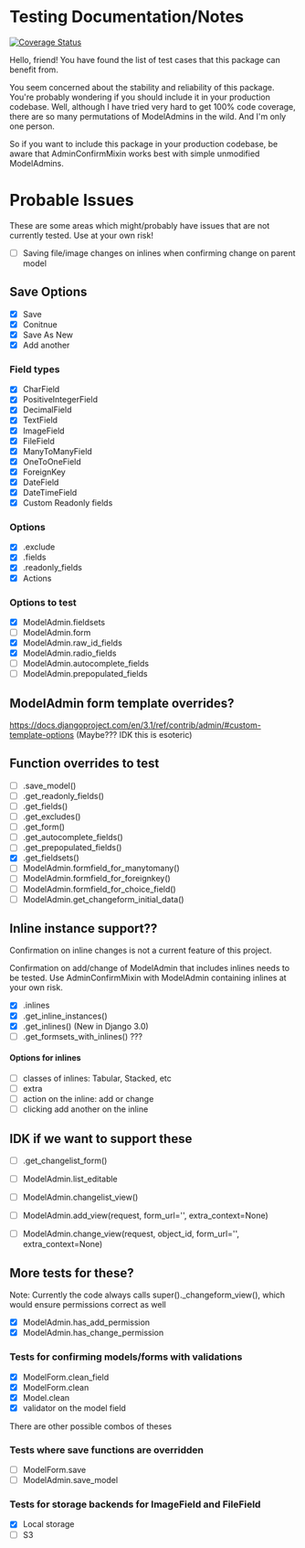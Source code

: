 # Testing Documentation/Notes

[![Coverage Status](https://coveralls.io/repos/github/TrangPham/django-admin-confirm/badge.svg)](https://coveralls.io/github/TrangPham/django-admin-confirm)

Hello, friend! You have found the list of test cases that this package can benefit from.

You seem concerned about the stability and reliability of this package. You're probably wondering if you should include it in your production codebase. Well, although I have tried very hard to get 100% code coverage, there are so many permutations of ModelAdmins in the wild. And I'm only one person.

So if you want to include this package in your production codebase, be aware that AdminConfirmMixin works best with simple unmodified ModelAdmins.

# Probable Issues

These are some areas which might/probably have issues that are not currently tested. Use at your own risk!

- [ ] Saving file/image changes on inlines when confirming change on parent model

## Save Options

- [x] Save
- [x] Conitnue
- [x] Save As New
- [x] Add another

### Field types

- [x] CharField
- [x] PositiveIntegerField
- [x] DecimalField
- [x] TextField
- [x] ImageField
- [x] FileField
- [x] ManyToManyField
- [x] OneToOneField
- [x] ForeignKey
- [x] DateField
- [x] DateTimeField
- [x] Custom Readonly fields

### Options

- [x] .exclude
- [x] .fields
- [x] .readonly_fields
- [x] Actions

### Options to test

- [x] ModelAdmin.fieldsets
- [ ] ModelAdmin.form
- [x] ModelAdmin.raw_id_fields
- [x] ModelAdmin.radio_fields
- [ ] ModelAdmin.autocomplete_fields
- [ ] ModelAdmin.prepopulated_fields

## ModelAdmin form template overrides?

https://docs.djangoproject.com/en/3.1/ref/contrib/admin/#custom-template-options
(Maybe??? IDK this is esoteric)

## Function overrides to test

- [ ] .save_model()
- [ ] .get_readonly_fields()
- [ ] .get_fields()
- [ ] .get_excludes()
- [ ] .get_form()
- [ ] .get_autocomplete_fields()
- [ ] .get_prepopulated_fields()
- [x] .get_fieldsets()
- [ ] ModelAdmin.formfield_for_manytomany()
- [ ] ModelAdmin.formfield_for_foreignkey()
- [ ] ModelAdmin.formfield_for_choice_field()
- [ ] ModelAdmin.get_changeform_initial_data()

## Inline instance support??

Confirmation on inline changes is not a current feature of this project.

Confirmation on add/change of ModelAdmin that includes inlines needs to be tested. Use AdminConfirmMixin with ModelAdmin containing inlines at your own risk.

- [x] .inlines
- [x] .get_inline_instances()
- [x] .get_inlines() (New in Django 3.0)
- [ ] .get_formsets_with_inlines() ???

#### Options for inlines

- [ ] classes of inlines: Tabular, Stacked, etc
- [ ] extra
- [ ] action on the inline: add or change
- [ ] clicking add another on the inline

## IDK if we want to support these

- [ ] .get_changelist_form()
- [ ] ModelAdmin.list_editable
- [ ] ModelAdmin.changelist_view()

- [ ] ModelAdmin.add_view(request, form_url='', extra_context=None)
- [ ] ModelAdmin.change_view(request, object_id, form_url='', extra_context=None)

## More tests for these?

Note: Currently the code always calls super().\_changeform_view(), which would ensure permissions correct as well

- [x] ModelAdmin.has_add_permission
- [x] ModelAdmin.has_change_permission

### Tests for confirming models/forms with validations

- [x] ModelForm.clean_field
- [x] ModelForm.clean
- [x] Model.clean
- [x] validator on the model field

There are other possible combos of theses

### Tests where save functions are overridden

- [ ] ModelForm.save
- [ ] ModelAdmin.save_model

### Tests for storage backends for ImageField and FileField

- [x] Local storage
- [ ] S3
